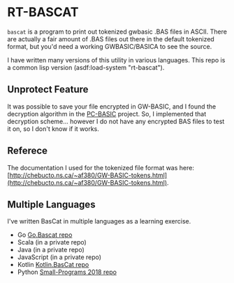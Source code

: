 # RT-BASCAT

`bascat` is a program to print out tokenized gwbasic .BAS files in
ASCII.  There are actually a fair amount of .BAS files out there in
the default tokenized format, but you'd need a working GWBASIC/BASICA
to see the source.

I have written many versions of this utility in various languages. This
repo is a common lisp version (asdf:load-system "rt-bascat").

## Unprotect Feature

It was possible to save your file encrypted in GW-BASIC, and I found
the decryption algorithm in the
[PC-BASIC](http://sourceforge.net/p/pcbasic/wiki/Home/) project. So, I
implemented that decryption scheme... however I do not have any
encrypted BAS files to test it on, so I don't know if it works.

## Referece

The documentation I used for the tokenized file format was here:
[http://chebucto.ns.ca/~af380/GW-BASIC-tokens.html](http://chebucto.ns.ca/~af380/GW-BASIC-tokens.html).

## Multiple Languages

I've written BasCat in multiple languages as a learning exercise.

 - Go [Go.Bascat repo](https://github.com/rwtodd/Go.Bascat)
 - Scala (in a private repo)
 - Java (in a private repo)
 - JavaScript  (in a private repo)
 - Kotlin [Kotlin.BasCat repo](https://github.com/rwtodd/Kotlin.BasCat)
 - Python [Small-Programs 2018 repo](https://github.com/rwtodd/small_programs_2018)
